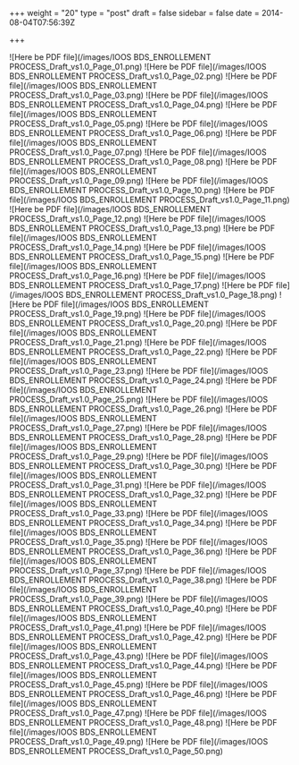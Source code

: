 +++
weight = "20"
type = "post"
draft = false
sidebar = false
date = 2014-08-04T07:56:39Z

+++

![Here be PDF file](/images/IOOS BDS_ENROLLEMENT PROCESS_Draft_vs1.0_Page_01.png)
![Here be PDF file](/images/IOOS BDS_ENROLLEMENT PROCESS_Draft_vs1.0_Page_02.png)
![Here be PDF file](/images/IOOS BDS_ENROLLEMENT PROCESS_Draft_vs1.0_Page_03.png)
![Here be PDF file](/images/IOOS BDS_ENROLLEMENT PROCESS_Draft_vs1.0_Page_04.png)
![Here be PDF file](/images/IOOS BDS_ENROLLEMENT PROCESS_Draft_vs1.0_Page_05.png)
![Here be PDF file](/images/IOOS BDS_ENROLLEMENT PROCESS_Draft_vs1.0_Page_06.png)
![Here be PDF file](/images/IOOS BDS_ENROLLEMENT PROCESS_Draft_vs1.0_Page_07.png)
![Here be PDF file](/images/IOOS BDS_ENROLLEMENT PROCESS_Draft_vs1.0_Page_08.png)
![Here be PDF file](/images/IOOS BDS_ENROLLEMENT PROCESS_Draft_vs1.0_Page_09.png)
![Here be PDF file](/images/IOOS BDS_ENROLLEMENT PROCESS_Draft_vs1.0_Page_10.png)
![Here be PDF file](/images/IOOS BDS_ENROLLEMENT PROCESS_Draft_vs1.0_Page_11.png)
![Here be PDF file](/images/IOOS BDS_ENROLLEMENT PROCESS_Draft_vs1.0_Page_12.png)
![Here be PDF file](/images/IOOS BDS_ENROLLEMENT PROCESS_Draft_vs1.0_Page_13.png)
![Here be PDF file](/images/IOOS BDS_ENROLLEMENT PROCESS_Draft_vs1.0_Page_14.png)
![Here be PDF file](/images/IOOS BDS_ENROLLEMENT PROCESS_Draft_vs1.0_Page_15.png)
![Here be PDF file](/images/IOOS BDS_ENROLLEMENT PROCESS_Draft_vs1.0_Page_16.png)
![Here be PDF file](/images/IOOS BDS_ENROLLEMENT PROCESS_Draft_vs1.0_Page_17.png)
![Here be PDF file](/images/IOOS BDS_ENROLLEMENT PROCESS_Draft_vs1.0_Page_18.png)
![Here be PDF file](/images/IOOS BDS_ENROLLEMENT PROCESS_Draft_vs1.0_Page_19.png)
![Here be PDF file](/images/IOOS BDS_ENROLLEMENT PROCESS_Draft_vs1.0_Page_20.png)
![Here be PDF file](/images/IOOS BDS_ENROLLEMENT PROCESS_Draft_vs1.0_Page_21.png)
![Here be PDF file](/images/IOOS BDS_ENROLLEMENT PROCESS_Draft_vs1.0_Page_22.png)
![Here be PDF file](/images/IOOS BDS_ENROLLEMENT PROCESS_Draft_vs1.0_Page_23.png)
![Here be PDF file](/images/IOOS BDS_ENROLLEMENT PROCESS_Draft_vs1.0_Page_24.png)
![Here be PDF file](/images/IOOS BDS_ENROLLEMENT PROCESS_Draft_vs1.0_Page_25.png)
![Here be PDF file](/images/IOOS BDS_ENROLLEMENT PROCESS_Draft_vs1.0_Page_26.png)
![Here be PDF file](/images/IOOS BDS_ENROLLEMENT PROCESS_Draft_vs1.0_Page_27.png)
![Here be PDF file](/images/IOOS BDS_ENROLLEMENT PROCESS_Draft_vs1.0_Page_28.png)
![Here be PDF file](/images/IOOS BDS_ENROLLEMENT PROCESS_Draft_vs1.0_Page_29.png)
![Here be PDF file](/images/IOOS BDS_ENROLLEMENT PROCESS_Draft_vs1.0_Page_30.png)
![Here be PDF file](/images/IOOS BDS_ENROLLEMENT PROCESS_Draft_vs1.0_Page_31.png)
![Here be PDF file](/images/IOOS BDS_ENROLLEMENT PROCESS_Draft_vs1.0_Page_32.png)
![Here be PDF file](/images/IOOS BDS_ENROLLEMENT PROCESS_Draft_vs1.0_Page_33.png)
![Here be PDF file](/images/IOOS BDS_ENROLLEMENT PROCESS_Draft_vs1.0_Page_34.png)
![Here be PDF file](/images/IOOS BDS_ENROLLEMENT PROCESS_Draft_vs1.0_Page_35.png)
![Here be PDF file](/images/IOOS BDS_ENROLLEMENT PROCESS_Draft_vs1.0_Page_36.png)
![Here be PDF file](/images/IOOS BDS_ENROLLEMENT PROCESS_Draft_vs1.0_Page_37.png)
![Here be PDF file](/images/IOOS BDS_ENROLLEMENT PROCESS_Draft_vs1.0_Page_38.png)
![Here be PDF file](/images/IOOS BDS_ENROLLEMENT PROCESS_Draft_vs1.0_Page_39.png)
![Here be PDF file](/images/IOOS BDS_ENROLLEMENT PROCESS_Draft_vs1.0_Page_40.png)
![Here be PDF file](/images/IOOS BDS_ENROLLEMENT PROCESS_Draft_vs1.0_Page_41.png)
![Here be PDF file](/images/IOOS BDS_ENROLLEMENT PROCESS_Draft_vs1.0_Page_42.png)
![Here be PDF file](/images/IOOS BDS_ENROLLEMENT PROCESS_Draft_vs1.0_Page_43.png)
![Here be PDF file](/images/IOOS BDS_ENROLLEMENT PROCESS_Draft_vs1.0_Page_44.png)
![Here be PDF file](/images/IOOS BDS_ENROLLEMENT PROCESS_Draft_vs1.0_Page_45.png)
![Here be PDF file](/images/IOOS BDS_ENROLLEMENT PROCESS_Draft_vs1.0_Page_46.png)
![Here be PDF file](/images/IOOS BDS_ENROLLEMENT PROCESS_Draft_vs1.0_Page_47.png)
![Here be PDF file](/images/IOOS BDS_ENROLLEMENT PROCESS_Draft_vs1.0_Page_48.png)
![Here be PDF file](/images/IOOS BDS_ENROLLEMENT PROCESS_Draft_vs1.0_Page_49.png)
![Here be PDF file](/images/IOOS BDS_ENROLLEMENT PROCESS_Draft_vs1.0_Page_50.png)
